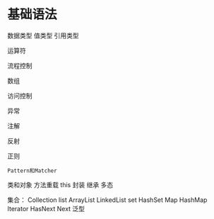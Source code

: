 # 基础语法
数据类型
    值类型
    引用类型

运算符

流程控制

数组

访问控制

异常

注解

反射

正则

    Pattern和Matcher

类和对象
    方法重载
        this
    封装
    继承
    多态

集合：
    Collection 
        list
            ArrayList
            LinkedList
        set 
            HashSet
    Map
        HashMap
    Iterator
        HasNext
        Next
    泛型